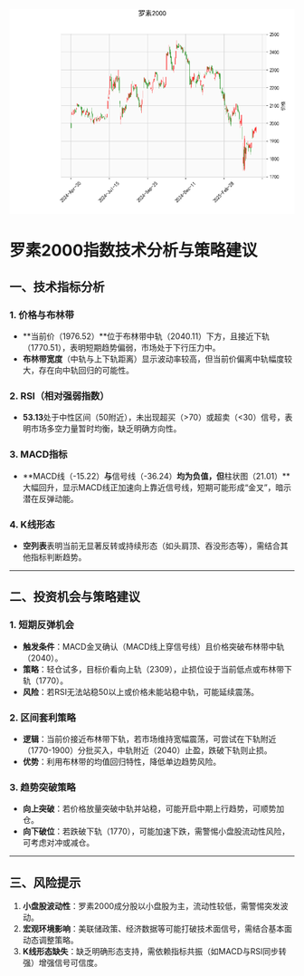 ![图](RTY.png)



# 罗素2000指数技术分析与策略建议

## 一、技术指标分析

### 1. **价格与布林带**  
- **当前价（1976.52）**位于布林带中轨（2040.11）下方，且接近下轨（1770.51），表明短期趋势偏弱，市场处于下行压力中。  
- **布林带宽度**（中轨与上下轨距离）显示波动率较高，但当前价偏离中轨幅度较大，存在向中轨回归的可能性。

### 2. **RSI（相对强弱指数）**  
- **53.13**处于中性区间（50附近），未出现超买（>70）或超卖（<30）信号，表明市场多空力量暂时均衡，缺乏明确方向性。

### 3. **MACD指标**  
- **MACD线（-15.22）**与**信号线（-36.24）**均为负值，但**柱状图（21.01）**大幅回升，显示MACD线正加速向上靠近信号线，短期可能形成“金叉”，暗示潜在反弹动能。

### 4. **K线形态**  
- **空列表**表明当前无显著反转或持续形态（如头肩顶、吞没形态等），需结合其他指标判断趋势。

---

## 二、投资机会与策略建议

### 1. **短期反弹机会**  
- **触发条件**：MACD金叉确认（MACD线上穿信号线）且价格突破布林带中轨（2040）。  
- **策略**：轻仓试多，目标价看向上轨（2309），止损位设于当前低点或布林带下轨（1770）。  
- **风险**：若RSI无法站稳50以上或价格未能站稳中轨，可能延续震荡。

### 2. **区间套利策略**  
- **逻辑**：当前价接近布林带下轨，若市场维持宽幅震荡，可尝试在下轨附近（1770-1900）分批买入，中轨附近（2040）止盈，跌破下轨则止损。  
- **优势**：利用布林带的均值回归特性，降低单边趋势风险。

### 3. **趋势突破策略**  
- **向上突破**：若价格放量突破中轨并站稳，可能开启中期上行趋势，可顺势加仓。  
- **向下破位**：若跌破下轨（1770），可能加速下跌，需警惕小盘股流动性风险，可考虑对冲或减仓。

---

## 三、风险提示  
1. **小盘股波动性**：罗素2000成分股以小盘股为主，流动性较低，需警惕突发波动。  
2. **宏观环境影响**：美联储政策、经济数据等可能打破技术面信号，需结合基本面动态调整策略。  
3. **K线形态缺失**：缺乏明确形态支持，需依赖指标共振（如MACD与RSI同步转强）增强信号可信度。